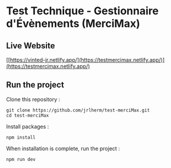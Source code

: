 # Test Technique - Gestionnaire d'Évènements (MerciMax)

## Live Website
[[https://vinted-jr.netlify.app/](https://testmercimax.netlify.app/)](https://testmercimax.netlify.app/)
## Run the project

Clone this repository :

```console
git clone https://github.com/jrlherm/test-merciMax.git
cd test-merciMax
```

Install packages :

```console
npm install
```

When installation is complete, run the project :

```console
npm run dev
```
